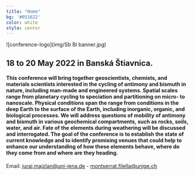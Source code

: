 ```yaml
---
title: "Home"
bg: '#051622'
color: white
style: center
---
```

![conference-logo](img/Sb Bi banner.jpg)
## 18 to 20 May 2022 in Banská Štiavnica.
#### This conference will bring together geoscientists, chemists, and materials scientists interested in the cycling of antimony and bismuth in nature, including man-made and engineered systems. Spatial scales range from planetary cycling to speciation and partitioning on micro- to nanoscale. Physical conditions span the range from conditions in the deep Earth to the surface of the Earth, including inorganic, organic, and biological processes. We will address questions of mobility of antimony and bismuth in various geochemical compartments, such as rocks, soils, water, and air. Fate of the elements during weathering will be discussed and interrogated. The goal of the conference is to establish the state of current knowledge and to identify promising venues that could help to enhance our understanding of how these elements behave, where do they come from and where are they heading.



<p>Email: <a href = "mailto: juraj.majzlan@uni-jena.de">juraj.majzlan@uni-jena.de</a>  - <a href = "mailto: montserrat.filella@unige.ch">montserrat.filella@unige.ch</a></p>
